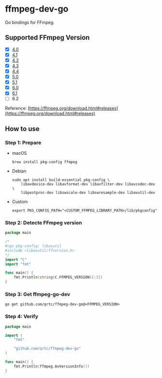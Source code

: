 # ffmpeg-dev-go
Go bindings for FFmpeg.

## Supported FFmpeg Version

- [x] [4.0](https://github.com/qrtc/ffmpeg-dev-go/tree/4.0)
- [x] [4.1](https://github.com/qrtc/ffmpeg-dev-go/tree/4.1)
- [x] [4.2](https://github.com/qrtc/ffmpeg-dev-go/tree/4.2)
- [x] [4.3](https://github.com/qrtc/ffmpeg-dev-go/tree/4.3)
- [x] [4.4](https://github.com/qrtc/ffmpeg-dev-go/tree/4.4)
- [x] [5.0](https://github.com/qrtc/ffmpeg-dev-go/tree/5.0)
- [x] [5.1](https://github.com/qrtc/ffmpeg-dev-go/tree/5.1)
- [x] [6.0](https://github.com/qrtc/ffmpeg-dev-go/tree/6.0)
- [x] [6.1](https://github.com/qrtc/ffmpeg-dev-go/tree/6.1)
- [ ] 6.2

Reference: [https://ffmpeg.org/download.html#releases](https://ffmpeg.org/download.html#releases)

## How to use

### Step 1: Prepare

- macOS

	```shell
	brew install pkg-config ffmpeg
	```
- Debian

	```shell
	sudo apt install build-essential pkg-config \
		libavdevice-dev libavformat-dev libavfilter-dev libavcodec-dev \
		libpostproc-dev libswscale-dev libswresample-dev libavutil-dev
	```
- Custom

	```shell
	export PKG_CONFIG_PATH="<CUSTOM_FFMPEG_LIBRARY_PATH>/lib/pkgconfig"
	```

### Step 2: Detecte FFmpeg version

```go
package main

/*
#cgo pkg-config: libavutil
#include <libavutil/ffversion.h>
*/
import "C"
import "fmt"

func main() {
	fmt.Println(string(C.FFMPEG_VERSION)[:3])
}
```

### Step 3: Get ffmpeg-go-dev

```shell
go get github.com/qrtc/ffmpeg-dev-go@<FFMPEG_VERSION>
```

### Step 4: Verify

```go
package main

import (
	"fmt"

	"github.com/qrtc/ffmpeg-dev-go"
)

func main() {
	fmt.Println(ffmpeg.AvVersionInfo())
}
```